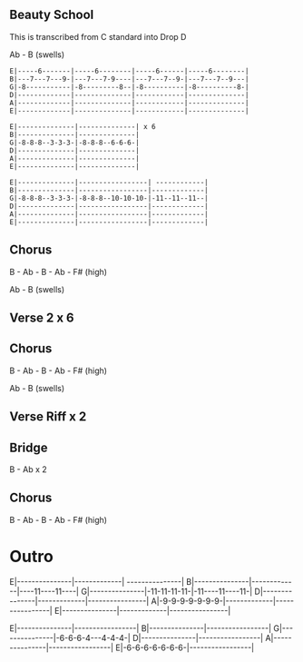 ## Beauty School

This is transcribed from C standard into Drop D

Ab - B (swells)
```
E|-----6-------|-----6--------|-----6------|-----6--------|
B|---7---7---9-|---7---7-9----|---7---7--9-|---7---7--9---|
G|-8-----------|-8---------8--|-8----------|-8----------8-|
D|-------------|--------------|------------|--------------|
A|-------------|--------------|------------|--------------|
E|-------------|--------------|------------|--------------|

E|--------------|--------------| x 6
B|--------------|--------------|
G|-8-8-8--3-3-3-|-8-8-8--6-6-6-|
D|--------------|--------------|
A|--------------|--------------|
E|--------------|--------------|

E|--------------|-----------------| ------------|
B|--------------|-----------------|-------------|
G|-8-8-8--3-3-3-|-8-8-8--10-10-10-|-11--11--11--|
D|--------------|-----------------|-------------|
A|--------------|-----------------|-------------|
E|--------------|-----------------|-------------|
```
## Chorus 

B - Ab - B - Ab - F# (high)

Ab - B (swells)

## Verse 2 x 6

## Chorus 

B - Ab - B - Ab - F# (high)

Ab - B (swells)

## Verse Riff x 2

## Bridge

B - Ab x 2

## Chorus 

B - Ab - B - Ab - F# (high)

# Outro 

E|---------------|-------------| ---------------|
B|---------------|-------------|----11----11----|
G|---------------|-11-11-11-11-|-11----11----11-|
D|---------------|-------------|----------------|
A|-9-9-9-9-9-9-9-|-------------|----------------|
E|---------------|-------------|----------------|

E|---------------|-----------------|
B|---------------|-----------------|
G|---------------|-6-6-6-4---4-4-4-|
D|---------------|-----------------|
A|---------------|-----------------|
E|-6-6-6-6-6-6-6-|-----------------|


